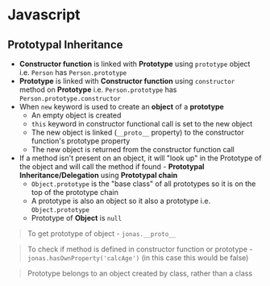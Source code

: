 # **Javascript**

## **Prototypal Inheritance**

* **Constructor function** is linked with **Prototype** using `prototype` object i.e. `Person` has `Person.prototype`
* **Prototype** is linked with **Constructor function** using `constructor` method on **Prototype** i.e. `Person.prototype` has `Person.prototype.constructor`
* When `new` keyword is used to create an **object** of a **prototype**
  * An empty object is created
  * `this` keyword in constructor functional call is set to the new object
  * The new object is linked (`__proto__` property) to the constructor function's prototype property
  * The new object is returned from the constructor function call
* If a method isn't present on an object, it will "look up" in the Prototype of the object and will call the method if found - **Prototypal Inheritance/Delegation** using **Prototypal chain**
  * `Object.prototype` is the "base class" of all prototypes so it is on the top of the prototype chain
  * A prototype is also an object so it also a prototype i.e. `Object.prototype`
  * Prototype of **Object** is `null`

> To get prototype of object - `jonas.__proto__`

> To check if method is defined in constructor function or prototype - `jonas.hasOwnProperty('calcAge')` (in this case this would be false)

> Prototype belongs to an object created by class, rather than a class
